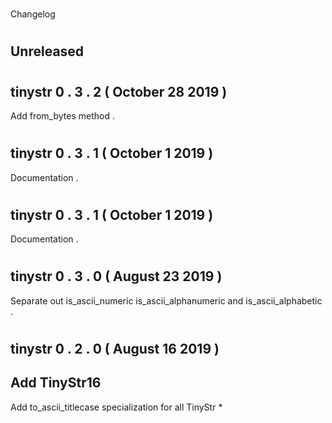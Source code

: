 #
Changelog
#
#
Unreleased
-
#
#
tinystr
0
.
3
.
2
(
October
28
2019
)
-
Add
from_bytes
method
.
#
#
tinystr
0
.
3
.
1
(
October
1
2019
)
-
Documentation
.
#
#
tinystr
0
.
3
.
1
(
October
1
2019
)
-
Documentation
.
#
#
tinystr
0
.
3
.
0
(
August
23
2019
)
-
Separate
out
is_ascii_numeric
is_ascii_alphanumeric
and
is_ascii_alphabetic
.
#
#
tinystr
0
.
2
.
0
(
August
16
2019
)
-
Add
TinyStr16
-
Add
to_ascii_titlecase
specialization
for
all
TinyStr
*
